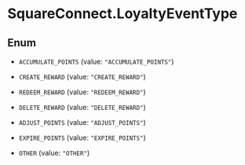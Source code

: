 # SquareConnect.LoyaltyEventType

## Enum


* `ACCUMULATE_POINTS` (value: `"ACCUMULATE_POINTS"`)

* `CREATE_REWARD` (value: `"CREATE_REWARD"`)

* `REDEEM_REWARD` (value: `"REDEEM_REWARD"`)

* `DELETE_REWARD` (value: `"DELETE_REWARD"`)

* `ADJUST_POINTS` (value: `"ADJUST_POINTS"`)

* `EXPIRE_POINTS` (value: `"EXPIRE_POINTS"`)

* `OTHER` (value: `"OTHER"`)


